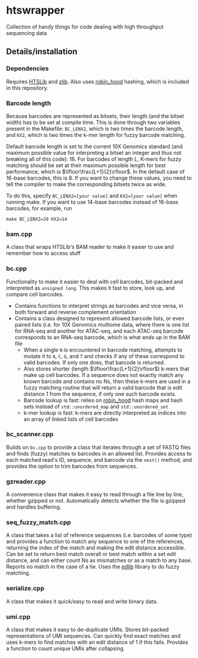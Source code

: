 # htswrapper
Collection of handy things for code dealing with high throughput sequencing data

## Details/installation

### Dependencies
Requires [HTSLib](https://github.com/samtools/htslib) and [zlib](https://www.zlib.net/). Also uses [robin_hood](https://github.com/martinus/robin-hood-hashing) hashing, which is included in this repository.

### Barcode length

Because barcodes are represented as bitsets, their length (and the bitset width) has to be set at compile time. This is done through two variables present in the Makefile: `BC_LENX2`, which is two times the barcode length, and `KX2`, which is two times the k-mer length for fuzzy barcode matching.

Default barcode length is set to the current 10X Genomics standard (and maximum possible value for interpreting a bitset an integer and thus not breaking all of this code): 16. For barcodes of length $L$, K-mers for fuzzy matching should be set at their maximum possible length for best performance, which is $\lfloor\frac{L+1}{2}\rfloor$. In the default case of 16-base barcodes, this is 8. If you want to change these values, you need to tell the compiler to make the corresponding bitsets twice as wide. 

To do this, specify `BC_LENX2=[your value]` and `KX2=[your value]` when running make. If you want to use 14-base barcodes instead of 16-base barcodes, for example, run

`make BC_LENX2=28 KX2=14`

### bam.cpp
A class that wraps HTSLib's BAM reader to make it easier to use and remember how to access stuff

### bc.cpp 
Functionality to make it easier to deal with cell barcodes, bit-packed and interpreted as `unsigned long`. This makes it fast to store, look up, and compare cell barcodes. 
*  Contains functions to interpret strings as barcodes and vice versa, in both forward and reverse complement orientation
*  Contains a class designed to represent allowed barcode lists, or even paired lists (i.e. for 10X Genomics multiome data, where there is one list for RNA-seq and another for ATAC-seq, and each ATAC-seq barcode corresponds to an RNA-seq barcode, which is what ends up in the BAM file
    * When a single `N` is encountered in barcode matching, attempts to mutate it to `A`, `C`, `G`, and `T` and checks if any of these correspond to valid barcodes. If only one does, that barcode is returned.
    * Also stores shorter (length $\lfloor\frac{L+1}{2}\rfloor$) k-mers that make up cell barcodes. If a sequence does not exactly match any known barcode and contains no Ns, then these k-mers are used in a fuzzy matching routine that will return a valid barcode that is edit distance 1 from the sequence, if only one such barcode exists.
    * Barcode lookup is fast: relies on [robin_hood](https://github.com/martinus/robin-hood-hashing) hash maps and hash sets instead of `std::unordered_map` and `std::unordered_set`
    * k-mer lookup is fast: k-mers are directly interpreted as indices into an array of linked lists of cell barcodes

### bc_scanner.cpp
Builds on `bc.cpp` to provide a class that iterates through a set of FASTQ files and finds (fuzzy) matches to barcodes in an allowed list. Provides access to each matched read's ID, sequence, and barcode via the `next()` method, and provides the option to trim barcodes from sequences.

### gzreader.cpp
A convenience class that makes it easy to read through a file line by line, whether gzipped or not. Automatically detects whether the file is gzipped and handles buffering.

### seq_fuzzy_match.cpp
A class that takes a list of reference sequences (i.e. barcodes of some type) and provides a function to match any sequence to one of the references, returning the index of the match and making the edit distance accessible. Can be set to return best match overall or best match within a set edit distance, and can either count Ns as mismatches or as a match to any base. Reports no match in the case of a tie. Uses the [edlib](https://github.com/Martinsos/edlib) library to do fuzzy matching.

### serialize.cpp
A class that makes it quick/easy to read and write binary data.

### umi.cpp
A class that makes it easy to de-duplicate UMIs. Stores bit-packed representations of UMI sequences. Can quickly find exact matches and uses k-mers to find matches with an edit distance of 1 if this fails. Provides a function to count unique UMIs after collapsing.
